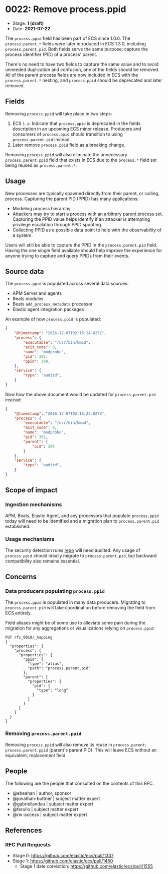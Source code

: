 # 0022: Remove process.ppid
<!-- Leave this ID at 0000. The ECS team will assign a unique, contiguous RFC number upon merging the initial stage of this RFC. -->

- Stage: **1 (draft)** <!-- Update to reflect target stage. See https://elastic.github.io/ecs/stages.html -->
- Date: **2021-07-22** <!-- The ECS team sets this date at merge time. This is the date of the latest stage advancement. -->

<!--
As you work on your RFC, use the "Stage N" comments to guide you in what you should focus on, for the stage you're targeting.
Feel free to remove these comments as you go along.
-->

<!--
Stage 0: Provide a high level summary of the premise of these changes. Briefly describe the nature, purpose, and impact of the changes. ~2-5 sentences.
-->

The `process.ppid` field has been part of ECS since 1.0.0. The `process.parent.*` fields were later introduced in ECS 1.3.0, including `process.parent.pid`. Both fields serve the same purpose: capture the process identifier (PID) of a process' parent.

There's no need to have two fields to capture the same value and to avoid unneeded duplication and confusion, one of the fields should be removed. All of the parent process fields are now included in ECS with the `process.parent.*` nesting, and `process.ppid` should be deprecated and later removed.

## Fields

Removing `process.ppid` will take place in two steps:

1. ECS `1.x`: Indicate that `process.ppid` is deprecated in the fields description in an upcoming ECS minor release. Producers and consumers of `process.ppid` should transition to using `process.parent.pid` instead.
2. Later remove `process.ppid` field as a breaking change.

Removing `process.ppid` will also eliminate the unnecessary `process.parent.ppid` field that exists in ECS due to the `process.*` field set being reused as `process.parent.*`.

<!--
Stage 2: Add or update all remaining field definitions. The list should now be exhaustive. The goal here is to validate the technical details of all remaining fields and to provide a basis for releasing these field definitions as beta in the schema. Use GitHub code blocks with yml syntax formatting.
-->

## Usage

New processes are typically spawned directly from their parent, or calling, process. Capturing the parent PID (PPID) has many applications:

* Modeling process hierarchy
* Attackers may try to start a process with an arbitrary parent process set. Capturing the PPID value helps identify if an attacker is attempting privilege escalation through PPID spoofing.
* Collecting PPID as a possible data point to help with the observability of a system.

Users will still be able to capture the PPID in the `process.parent.pid` field. Having the one single field available should help improve the experience for anyone trying to capture and query PPIDs from their events.

## Source data

<!--
Stage 1: Provide a high-level description of example sources of data. This does not yet need to be a concrete example of a source document, but instead can simply describe a potential source (e.g. nginx access log). This will ultimately be fleshed out to include literal source examples in a future stage. The goal here is to identify practical sources for these fields in the real world. ~1-3 sentences or unordered list.
-->

The `process.ppid` is populated across several data sources:

* APM Server and agents
* Beats modules
* Beats `add_process_metadata` processor
* Elastic agent integration packages

An example of how `process.ppid` is populated:

```json
{
    "@timestamp": "2016-12-07T02:16:24.827Z",
    "process": {
        "executable": "/usr/bin/kmod",
        "exit_code": 0,
        "name": "modprobe",
        "pid": 391,
        "ppid": 390,
    },
    "service": {
        "type": "auditd",
    }
}
```

Now how the above document would be updated for `process.parent.pid` instead:

```json
{
    "@timestamp": "2016-12-07T02:16:24.827Z",
    "process": {
        "executable": "/usr/bin/kmod",
        "exit_code": 0,
        "name": "modprobe",
        "pid": 391,
        "parent": {
            "pid": 390
        }
    },
    "service": {
        "type": "auditd",
    }
}
```

<!--
Stage 2: Included a real world example source document. Ideally this example comes from the source(s) identified in stage 1. If not, it should replace them. The goal here is to validate the utility of these field changes in the context of a real world example. Format with the source name as a ### header and the example document in a GitHub code block with json formatting.
-->

<!--
Stage 3: Add more real world example source documents so we have at least 2 total, but ideally 3. Format as described in stage 2.
-->

## Scope of impact

<!--
Stage 2: Identifies scope of impact of changes. Are breaking changes required? Should deprecation strategies be adopted? Will significant refactoring be involved? Break the impact down into:
 * Ingestion mechanisms (e.g. beats/logstash)
 * Usage mechanisms (e.g. Kibana applications, detections)
 * ECS project (e.g. docs, tooling)
The goal here is to research and understand the impact of these changes on users in the community and development teams across Elastic. 2-5 sentences each.
-->

### Ingestion mechanisms

APM, Beats, Elastic Agent, and any processors that populate `process.ppid` today will need to be identified and a migration plan to `process.parent.pid` established.

### Usage mechanisms

The security detection rules [repo](https://github.com/elastic/detection-rules) will need audited. Any usage of `process.ppid` should ideally migrate to `process.parent.pid`, but backward compatibility also remains essential.

## Concerns

<!--
Stage 1: Identify potential concerns, implementation challenges, or complexity. Spend some time on this. Play devil's advocate. Try to identify the sort of non-obvious challenges that tend to surface later. The goal here is to surface risks early, allow everyone the time to work through them, and ultimately document resolution for posterity's sake.
-->

### Data producers populating `process.ppid`

The `process.ppid` is populated in many data producers. Migrating to `process.parent.pid` will take coordination before removing the field from ECS entirely.

Field aliases might be of some use to alleviate some pain during the migration for any aggregations or visualizations relying on `process.ppid`:

```
PUT rfc_0018/_mapping
{
  "properties": {
    "process": {
      "properties": {
        "ppid": {
          "type": "alias",
          "path": "process.parent.pid"
        },
        "parent": {
          "properties": {
            "pid": {
              "type": "long"
            }
          }
        }
      }
    }
  }
}
```

### Removing `process.parent.ppid`

Removing `process.ppid` will also remove its reuse in `process.parent`: `process.parent.ppid` (parent's parent PID). This will leave ECS without an equivalent, replacement field.

<!--
Stage 2: Document new concerns or resolutions to previously listed concerns. It's not critical that all concerns have resolutions at this point, but it would be helpful if resolutions were taking shape for the most significant concerns.
-->

<!--
Stage 3: Document resolutions for all existing concerns. Any new concerns should be documented along with their resolution. The goal here is to eliminate risk of churn and instability by ensuring all concerns have been addressed.
-->

## People

The following are the people that consulted on the contents of this RFC.

* @ebeahan | author, sponsor
* @jonathan-buttner | subject matter expert
* @gabriellandau | subject matter expert
* @ferullo | subject matter expert
* @rw-access | subject matter expert


<!--
Who will be or has been consulted on the contents of this RFC? Identify authorship and sponsorship, and optionally identify the nature of involvement of others. Link to GitHub aliases where possible. This list will likely change or grow stage after stage.

e.g.:

* @Yasmina | author
* @Monique | sponsor
* @EunJung | subject matter expert
* @JaneDoe | grammar, spelling, prose
* @Mariana
-->


## References

<!-- Insert any links appropriate to this RFC in this section. -->

### RFC Pull Requests

<!-- An RFC should link to the PRs for each of it stage advancements. -->

* Stage 0: https://github.com/elastic/ecs/pull/1337
* Stage 1: https://github.com/elastic/ecs/pull/1450
  * Stage 1 date correction: https://github.com/elastic/ecs/pull/1555

<!--
* Stage 1: https://github.com/elastic/ecs/pull/NNN
...
-->
